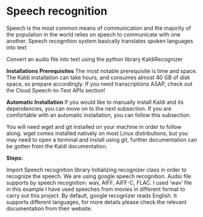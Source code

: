 # Speech recognition

Speech is the most common means of communication and the majority of the population in the world relies on speech to communicate with one another. 
Speech recognition system basically translates spoken languages into text

Convert an audio file into text using the python library KaldiRecognizer

**Installations**
**Prerequisites**
The most notable prerequisite is time and space. The Kaldi installation can take hours, and consumes almost 40 GB of disk space, so prepare accordingly. If you need transcriptions ASAP, check out the Cloud Speech-to-Text APIs section!

**Automatic Installation**
If you would like to manually install Kaldi and its dependencies, you can move on to the next subsection. If you are comfortable with an automatic installation, you can follow this subsection.

You will need wget and git installed on your machine in order to follow along. wget comes installed natively on most Linux distributions, but you may need to open a terminal and install using git, further documentation can be gotten from the Kaldi documentation.
 
**Steps:**

Import Speech recognition library
Initializing recognizer class in order to recognize the speech. We are using google speech recognition.
Audio file supports by speech recognition: wav, AIFF, AIFF-C, FLAC. I used ‘wav’ file in this example
I have used speeches from movies in different format to carry out this project. 
By default, google recognizer reads English. It supports different languages, for more details please check the relevant documentation from their website.
